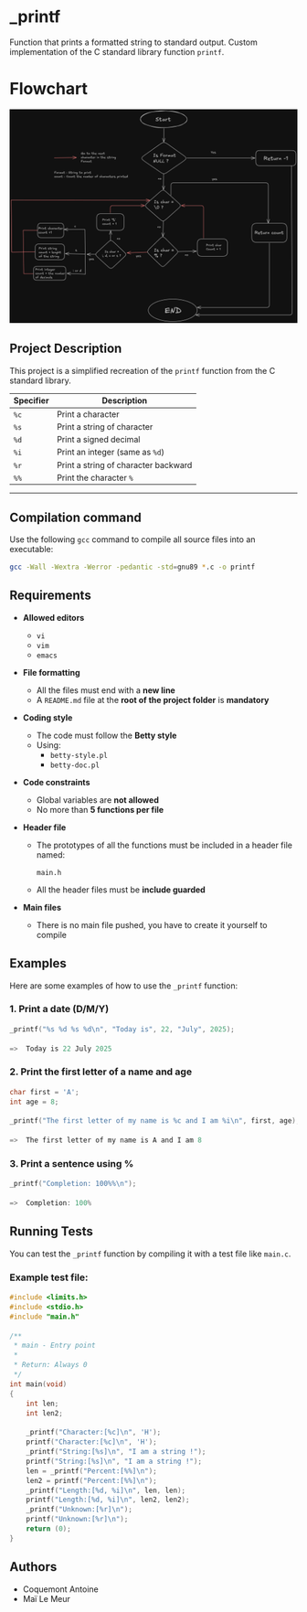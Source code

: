 
# _printf

Function that prints a formatted string to standard output.
Custom implementation of the C standard library function `printf`.

# Flowchart

![alt text](https://github.com/Le-Meur-Mai/holbertonschool-printf/blob/main/DiagramPrintfFinal.png?raw=true)


## Project Description

This project is a simplified recreation of the `printf` function from the C standard library.

| Specifier  | Description                          |
|---------------|------------------------------------- |
| `%c`          | Print a character                    |
| `%s`          | Print a string of character          |
| `%d`          | Print a signed decimal               |
| `%i`          | Print an integer (same as `%d`)      |
| `%r`          | Print a string of character backward |
| `%%`          | Print the character  `%`             |

---
## Compilation command

Use the following `gcc` command to compile all source files into an executable:

```bash
gcc -Wall -Wextra -Werror -pedantic -std=gnu89 *.c -o printf
```
## Requirements

- **Allowed editors**
  - `vi`
  - `vim`
  - `emacs`

- **File formatting**
  - All the files must end with a **new line**
  - A `README.md` file at the **root of the project folder** is **mandatory**

- **Coding style**
  - The code must follow the **Betty style**
  - Using:
    - `betty-style.pl`
    - `betty-doc.pl`

- **Code constraints**
  - Global variables are **not allowed**
  - No more than **5 functions per file**

- **Header file**
  - The prototypes of all the functions must be included in a header file named:
    ```
    main.h
    ```
  - All the header files must be **include guarded**

- **Main files**
  - There is no main file pushed, you have to create it yourself to compile

## Examples

Here are some examples of how to use the `_printf` function:

### 1. Print a date (D/M/Y)

```c
_printf("%s %d %s %d\n", "Today is", 22, "July", 2025);

=>  Today is 22 July 2025
```

### 2. Print the first letter of a name and age

```c
char first = 'A';
int age = 8;

_printf("The first letter of my name is %c and I am %i\n", first, age);

=>  The first letter of my name is A and I am 8
```

### 3. Print a sentence using %

```c
_printf("Completion: 100%%\n");

=>  Completion: 100%
```
## Running Tests

You can test the `_printf` function by compiling it with a test file like `main.c`.

### Example test file:

```c
#include <limits.h>
#include <stdio.h>
#include "main.h"

/**
 * main - Entry point
 *
 * Return: Always 0
 */
int main(void)
{
    int len;
    int len2;

    _printf("Character:[%c]\n", 'H');
    printf("Character:[%c]\n", 'H');
    _printf("String:[%s]\n", "I am a string !");
    printf("String:[%s]\n", "I am a string !");
    len = _printf("Percent:[%%]\n");
    len2 = printf("Percent:[%%]\n");
    _printf("Length:[%d, %i]\n", len, len);
    printf("Length:[%d, %i]\n", len2, len2);
    _printf("Unknown:[%r]\n");
    printf("Unknown:[%r]\n");
    return (0);
}
```

## Authors

- Coquemont Antoine
- Maï Le Meur
